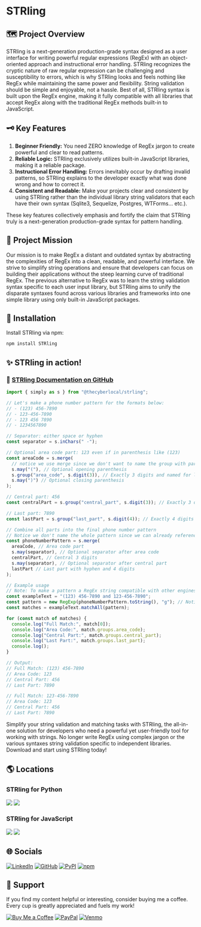 # STRling

## 🗺️ Project Overview

STRling is a next-generation production-grade syntax designed as a user interface for writing powerful regular expressions (RegEx) with an object-oriented approach and instructional error handling. STRling recognizes the cryptic nature of raw regular expression can be challenging and susceptibility to errors, which is why STRling looks and feels nothing like RegEx while maintaining the same power and flexibility. String validation should be simple and enjoyable, not a hassle. Best of all, STRling syntax is built upon the RegEx engine, making it fully compatible with all libraries that accept RegEx along with the traditional RegEx methods built-in to JavaScript.

## 🗝️ Key Features

1. **Beginner Friendly:** You need ZERO knowledge of RegEx jargon to create powerful and clear to read patterns.
2. **Reliable Logic:** STRling exclusively utilizes built-in JavaScript libraries, making it a reliable package.
3. **Instructional Error Handling:** Errors inevitably occur by drafting invalid patterns, so STRling explains to the developer exactly what was done wrong and how to correct it.
4. **Consistent and Readable:** Make your projects clear and consistent by using STRling rather than the individual library string validators that each have their own syntax (Sqlite3, Sequelize, Postgres, WTForms... etc.).

These key features collectively emphasis and fortify the claim that STRling truly is a next-generation production-grade syntax for pattern handling.

## 🎯 Project Mission

Our mission is to make RegEx a distant and outdated syntax by abstracting the complexities of RegEx into a clean, readable, and powerful interface. We strive to simplify string operations and ensure that developers can focus on building their applications without the steep learning curve of traditional RegEx. The previous alternative to RegEx was to learn the string validation syntax specific to each user input library, but STRling aims to unify the disparate syntaxes found across various libraries and frameworks into one simple library using only built-in JavaScript packages.

## 💾 Installation

Install STRling via npm:

```sh
npm install STRling
```

## ✨ STRling in action!

### 📑 [STRling Documentation on GitHub](https://github.com/TheCyberLocal/STRling-Py/blob/main/docs/strling_docs.md)

```js
import { simply as s } from "@thecyberlocal/strling";

// Let's make a phone number pattern for the formats below:
// - (123) 456-7890
// - 123-456-7890
// - 123 456 7890
// - 1234567890

// Separator: either space or hyphen
const separator = s.inChars(" -");

// Optional area code part: 123 even if in parenthesis like (123)
const areaCode = s.merge(
  // notice we use merge since we don't want to name the group with parenthesis
  s.may("("), // Optional opening parenthesis
  s.group("area_code", s.digit(3)), // Exactly 3 digits and named for later reference
  s.may(")") // Optional closing parenthesis
);

// Central part: 456
const centralPart = s.group("central_part", s.digit(3)); // Exactly 3 digits and named for later reference

// Last part: 7890
const lastPart = s.group("last_part", s.digit(4)); // Exactly 4 digits and named for later reference

// Combine all parts into the final phone number pattern
// Notice we don't name the whole pattern since we can already reference it
const phoneNumberPattern = s.merge(
  areaCode, // Area code part
  s.may(separator), // Optional separator after area code
  centralPart, // Central 3 digits
  s.may(separator), // Optional separator after central part
  lastPart // Last part with hyphen and 4 digits
);

// Example usage
// Note: To make a pattern a RegEx string compatible with other engines use `toString(pattern)`.
const exampleText = "(123) 456-7890 and 123-456-7890";
const pattern = new RegExp(phoneNumberPattern.toString(), "g"); // Notice toString(pattern)
const matches = exampleText.matchAll(pattern);

for (const match of matches) {
  console.log("Full Match:", match[0]);
  console.log("Area Code:", match.groups.area_code);
  console.log("Central Part:", match.groups.central_part);
  console.log("Last Part:", match.groups.last_part);
  console.log();
}

// Output:
// Full Match: (123) 456-7890
// Area Code: 123
// Central Part: 456
// Last Part: 7890

// Full Match: 123-456-7890
// Area Code: 123
// Central Part: 456
// Last Part: 7890
```

Simplify your string validation and matching tasks with STRling, the all-in-one solution for developers who need a powerful yet user-friendly tool for working with strings. No longer write RegEx using complex jargon or the various syntaxes string validation specific to independent libraries. Download and start using STRling today!

## 🌎 Locations

### STRling for Python

[![](https://img.shields.io/pypi/v/STRling?color=blue&logo=pypi)](https://pypi.org/project/STRling/)
[![](https://img.shields.io/badge/GitHub-black?logo=github&logoColor=white)](https://github.com/TheCyberLocal/STRling-Py)

### STRling for JavaScript

[![](https://img.shields.io/npm/v/your-package-name?color=blue&logo=npm)](https://www.npmjs.com/package/@thecyberlocal/strling)
[![](https://img.shields.io/badge/GitHub-black?logo=github&logoColor=white)](https://github.com/TheCyberLocal/STRling-JS)

## 🌐 Socials

[![LinkedIn](https://img.shields.io/badge/LinkedIn-%230077B5.svg?logo=linkedin&logoColor=white)](https://linkedin.com/in/tzm01)
[![GitHub](https://img.shields.io/badge/GitHub-black?logo=github&logoColor=white)](https://github.com/TheCyberLocal)
[![PyPI](https://img.shields.io/badge/PyPI-3776AB?logo=pypi&logoColor=white)](https://pypi.org/user/TheCyberLocal/)
[![npm](https://img.shields.io/badge/npm-%23FFFFFF.svg?logo=npm&logoColor=D00000)](https://www.npmjs.com/~thecyberlocal)

## 💖 Support

If you find my content helpful or interesting, consider buying me a coffee. Every cup is greatly appreciated and fuels my work!

[![Buy Me a Coffee](https://img.shields.io/badge/-buy_me_a%C2%A0coffee-gray?logo=buy-me-a-coffee)](https://buymeacoffee.com/thecyberlocal)
[![PayPal](https://img.shields.io/badge/PayPal-00457C?logo=paypal&logoColor=white)](https://www.paypal.com/paypalme/TheCyberLocal)
[![Venmo](https://img.shields.io/badge/Venmo-008CFF?logo=venmo&logoColor=white)](https://www.venmo.com/TheCyberLocal)
